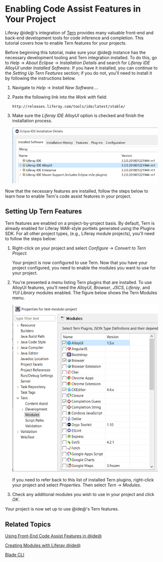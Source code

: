 # Enabling Code Assist Features in Your Project [](id=enabling-code-assist-features-in-your-project)

Liferay @ide@'s integration of [Tern](http://ternjs.net/) provides many valuable
front-end and back-end development tools for code inference and completion. This
tutorial covers how to enable Tern features for your projects. 

Before beginning this tutorial, make sure your @ide@ instance has the necessary
development tooling and Tern integration installed. To do this, go to *Help*
&rarr; *About Eclipse* &rarr; *Installation Details* and search for *Liferay IDE
AlloyUI* under *Installed Software*. If you have it installed, you can continue
to the *Setting Up Tern Features* section; if you do not, you'll need to install
it by following the instructions below. 

1.  Navigate to *Help* &rarr; *Install New Software...*.

2.  Paste the following link into the *Work with* field: 

        http://releases.liferay.com/tools/ide/latest/stable/

3.  Make sure the *Liferay IDE AlloyUI* option is checked and finish the
    installation process. 

    ![Figure 1: The *Liferay IDE AlloyUI* option is actually a sub-option listed within the *Liferay IDE* option.](../../../images/alloyui-ide-feature.png)

Now that the necessary features are installed, follow the steps below to learn
how to enable Tern's code assist features in your project. 

## Setting Up Tern Features [](id=setting-up-tern-features)

Tern features are enabled on a project-by-project basis. By default, Tern is
already enabled for Liferay WAR-style portlets generated using the Plugins SDK.
For all other project types, (e.g., Liferay module projects), you'll need to
follow the steps below: 

1.  Right-click on your project and select *Configure* &rarr; *Convert to Tern 
    Project*. 

    Your project is now configured to use Tern. Now that you have your project
    configured, you need to enable the modules you want to use for your project.

2.  You're presented a menu listing Tern plugins that are installed. To use
    AlloyUI features, you'll need the *AlloyUI*, *Browser*, *JSCS*, *Liferay*,
    and *YUI Library* modules enabled. The figure below shows the Tern Modules
    menu.

    ![Figure 2: By selecting these Tern modules, you can use AlloyUI code assist features in your project.](../../../images/tern-modules.png)

    If you need to refer back to this list of installed Tern plugins,
    right-click your project and select *Properties*. Then select *Tern* &rarr;
    *Modules*. 

3.  Check any additional modules you wish to use in your project and click *OK*. 

Your project is now set up to use @ide@'s Tern features. 

## Related Topics [](id=related-topics)

[Using Front-End Code Assist Features in @ide@](/develop/tutorials/-/knowledge_base/7-1/using-front-end-code-assist-features-in-ide)

[Creating Modules with Liferay @ide@](/develop/tutorials/-/knowledge_base/7-1/creating-modules-with-liferay-ide)

[Blade CLI](/develop/tutorials/-/knowledge_base/7-1/blade-cli)
